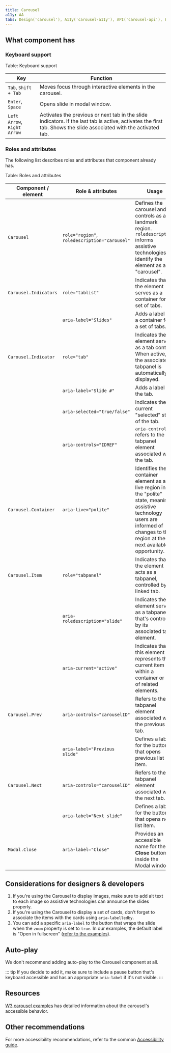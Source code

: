 ```yaml
---
title: Carousel
a11y: AA
tabs: Design('carousel'), A11y('carousel-a11y'), API('carousel-api'), Example('carousel-code'), Changelog('carousel-changelog')
---
```


## What component has

### Keyboard support

Table: Keyboard support

| Key                         | Function                                                                                                                                                           |
| --------------------------- | ------------------------------------------------------------------------------------------------------------------------------------------------------------------ |
| `Tab`, `Shift + Tab`        | Moves focus through interactive elements in the carousel.                                                                                                          |
| `Enter`, `Space`            | Opens slide in modal window.                                                                                                                                       |
| `Left Arrow`, `Right Arrow` | Activates the previous or next tab in the slide indicators. If the last tab is active, activates the first tab. Shows the slide associated with the activated tab. |

### Roles and attributes

The following list describes roles and attributes that component already has.

Table: Roles and attributes

| Component / element   | Role & attributes                             | Usage                                                                                                                                                                                |
| --------------------- | --------------------------------------------- | ------------------------------------------------------------------------------------------------------------------------------------------------------------------------------------ |
| `Carousel`            | `role="region"`, `roledescription="carousel"` | Defines the carousel and its controls as a landmark region. `roledescription` informs assistive technologies to identify the element as a "carousel".                                |
| `Carousel.Indicators` | `role="tablist"`                              | Indicates that the element serves as a container for a set of tabs.                                                                                                                  |
|                       | `aria-label="Slides"`                         | Adds a label to a container for a set of tabs.                                                                                                                                       |
| `Carousel.Indicator`  | `role="tab"`                                  | Indicates the element serves as a tab control. When active, the associated tabpanel is automatically displayed.                                                                      |
|                       | `aria-label="Slide #"`                        | Adds a label to the tab.                                                                                                                                                             |
|                       | `aria-selected="true/false"`                  | Indicates the current "selected" state of the tab.                                                                                                                                   |
|                       | `aria-controls="IDREF"`                       | `aria-controls` refers to the tabpanel element associated with the tab.                                                                                                              |
| `Carousel.Container`  | `aria-live="polite"`                          | Identifies the container element as a live region in the "polite" state, meaning assistive technology users are informed of changes to the region at the next available opportunity. |
| `Carousel.Item`       | `role="tabpanel"`                             | Indicates that the element acts as a tabpanel, controlled by its linked tab.                                                                                                         |
|                       | `aria-roledescription="slide"`                | Indicates the element serves as a tabpanel that's controlled by its associated tab element.                                                                                          |
|                       | `aria-current="active"`                       | Indicates that this element represents the current item within a container or set of related elements.                                                                               |
| `Carousel.Prev`       | `aria-controls="carouselID"`                  | Refers to the tabpanel element associated with the previous tab.                                                                                                                     |
|                       | `aria-label="Previous slide"`                 | Defines a label for the button that opens previous list item.                                                                                                                        |
| `Carousel.Next`       | `aria-controls="carouselID"`                  | Refers to the tabpanel element associated with the next tab.                                                                                                                         |
|                       | `aria-label="Next slide"`                     | Defines a label for the button that opens next list item.                                                                                                                            |  |
| `Modal.Close`         | `aria-label="Close"`                          | Provides an accessible name for the **Close** button inside the Modal window.                                                                                                        |

## Considerations for designers & developers

1. If you're using the Carousel to display images, make sure to add alt text to each image so assistive technologies can announce the slides properly.
2. If you're using the Carousel to display a set of cards, don't forget to associate the items with the cards using `aria-labelledby`.
3. You can add a specific `aria-label` to the button that wraps the slide when the `zoom` property is set to `true`. In our examples, the default label is "Open in fullscreen" ([refer to the examples](/components/carousel/carousel-code)).

## Auto-play

We don't recommend adding auto-play to the Carousel component at all.

::: tip
If you decide to add it, make sure to include a pause button that's keyboard accessible and has an appropriate `aria-label` if it's not visible.
:::

## Resources

[W3 carousel examples](https://www.w3.org/WAI/ARIA/apg/patterns/carousel/) has detailed information about the carousel's accessible behavior.

## Other recommendations

For more accessibility recommendations, refer to the common [Accessibility guide](/core-principles/a11y/a11y).
